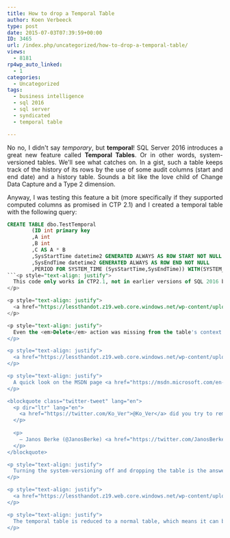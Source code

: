 ```yaml
---
title: How to drop a Temporal Table
author: Koen Verbeeck
type: post
date: 2015-07-03T07:39:59+00:00
ID: 3465
url: /index.php/uncategorized/how-to-drop-a-temporal-table/
views:
  - 8181
rp4wp_auto_linked:
  - 1
categories:
  - Uncategorized
tags:
  - business intelligence
  - sql 2016
  - sql server
  - syndicated
  - temporal table

---
```

<p style="text-align: justify">
  No no, I didn't say <em>temporary</em>, but <strong>temporal</strong>! SQL Server 2016 introduces a great new feature called <strong>Temporal Tables</strong>. Or in other words, system-versioned tables. We'll see what catches on. In a gist, such a table keeps track of the history of its rows by the use of some audit columns (start and end date) and a history table. Sounds a bit like the love child of Change Data Capture and a Type 2 dimension.
</p>

<p style="text-align: justify">
  Anyway, I was testing this feature a bit (more specifically if they supported computed columns as promised in CTP 2.1) and I created a temporal table with the following query:
</p>

```sql
CREATE TABLE dbo.TestTemporal
		(ID int primary key
		,A int
		,B int
		,C AS A * B
		,SysStartTime datetime2 GENERATED ALWAYS AS ROW START NOT NULL
		,SysEndTime datetime2 GENERATED ALWAYS AS ROW END NOT NULL
		,PERIOD FOR SYSTEM_TIME (SysStartTime,SysEndTime)) WITH(SYSTEM_VERSIONING = ON);
```<p style="text-align: justify">
  This code only works in CTP2.1, not in earlier versions of SQL 2016 because of the computed column specification.<br /> Anyway, of course I forgot to set my database so this table was created in the master database. I wanted to drop it, but I was greeted with this lovely message:
</p>

<p style="text-align: justify">
  <a href="https://lessthandot.z19.web.core.windows.net/wp-content/uploads/2015/07/errormessage.png"><img class="alignnone size-full wp-image-3466" src="https://lessthandot.z19.web.core.windows.net/wp-content/uploads/2015/07/errormessage.png" alt="errormessage" width="716" height="151" srcset="https://lessthandot.z19.web.core.windows.net/wp-content/uploads/2015/07/errormessage.png 716w, https://lessthandot.z19.web.core.windows.net/wp-content/uploads/2015/07/errormessage-300x63.png 300w" sizes="(max-width: 716px) 100vw, 716px" /></a>
</p>

<p style="text-align: justify">
  Even the <em>Delete</em> action was missing from the table's context menu.
</p>

<p style="text-align: justify">
  <a href="https://lessthandot.z19.web.core.windows.net/wp-content/uploads/2015/07/nodelete.png"><img class="alignnone size-full wp-image-3467" src="https://lessthandot.z19.web.core.windows.net/wp-content/uploads/2015/07/nodelete.png" alt="nodelete" width="312" height="364" srcset="https://lessthandot.z19.web.core.windows.net/wp-content/uploads/2015/07/nodelete.png 312w, https://lessthandot.z19.web.core.windows.net/wp-content/uploads/2015/07/nodelete-257x300.png 257w" sizes="(max-width: 312px) 100vw, 312px" /></a>
</p>

<p style="text-align: justify">
  A quick look on the MSDN page <a href="https://msdn.microsoft.com/en-us/library/dn935015.aspx">Temporal Tables</a> teaches us that dropping a system-versioned table is a <em>disallowed Alter Schema operation</em>. No luck there. The answer came, as usual, through Twitter:
</p>

<blockquote class="twitter-tweet" lang="en">
  <p dir="ltr" lang="en">
    <a href="https://twitter.com/Ko_Ver">@Ko_Ver</a> did you try to remove temporal setting before dropping it?
  </p>
  
  <p>
    — Janos Berke (@JanosBerke) <a href="https://twitter.com/JanosBerke/status/615491933146861568">June 29, 2015</a>
  </p>
</blockquote>

<p style="text-align: justify">
  Turning the system-versioning off and dropping the table is the answer to our question (and to about any schema operation you want to do on a system-versioned table). If we execute such an ALTER TABLE script, we get the following:
</p>

<p style="text-align: justify">
  <a href="https://lessthandot.z19.web.core.windows.net/wp-content/uploads/2015/07/after_alter.png"><img class="alignnone size-full wp-image-3468" src="https://lessthandot.z19.web.core.windows.net/wp-content/uploads/2015/07/after_alter.png" alt="after_alter" width="830" height="99" srcset="https://lessthandot.z19.web.core.windows.net/wp-content/uploads/2015/07/after_alter.png 830w, https://lessthandot.z19.web.core.windows.net/wp-content/uploads/2015/07/after_alter-300x35.png 300w" sizes="(max-width: 830px) 100vw, 830px" /></a>
</p>

<p style="text-align: justify">
  The temporal table is reduced to a normal table, which means it can be dropped as a normal table. But the history table is kept as well. This means you can always re-enable system-versioning if you want to.<br /> The name of the history table is dbo.MSSQL_TemporalHistoryFor_xxx, where xxx is the object id of the main table. Something to keep in mind if you want to automate scripts. Or just specify a friendly name when enabling system-versioning.
</p>